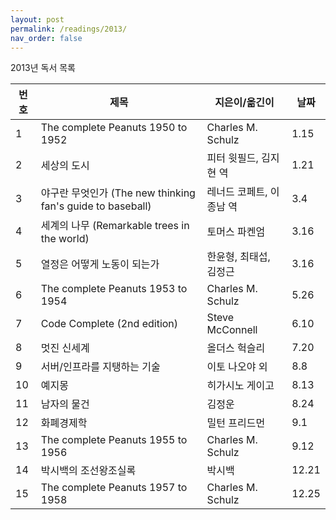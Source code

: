 ```yaml
---
layout: post
permalink: /readings/2013/
nav_order: false
---
```


2013년 독서 목록

번호 | 제목 | 지은이/옮긴이 | 날짜
-----|------|---------------|------
1 | The complete Peanuts 1950 to 1952 | Charles M. Schulz | 1.15
2 | 세상의 도시 | 피터 윗필드, 김지현 역 | 1.21
3 | 야구란 무엇인가 (The new thinking fan's guide to baseball) | 레너드 코페트, 이종남 역 | 3.4
4 | 세계의 나무 (Remarkable trees in the world) | 토머스 파켄엄 | 3.16
5 | 열정은 어떻게 노동이 되는가 | 한윤형, 최태섭, 김정근 | 3.16
6 | The complete Peanuts 1953 to 1954 | Charles M. Schulz | 5.26
7 | Code Complete (2nd edition) | Steve McConnell | 6.10
8 | 멋진 신세계 | 올더스 헉슬리 | 7.20
9 | 서버/인프라를 지탱하는 기술 | 이토 나오야 외 | 8.8
10 | 예지몽 | 히가시노 게이고 | 8.13
11 | 남자의 물건 | 김정운 | 8.24
12 | 화폐경제학 | 밀턴 프리드먼 | 9.1
13 | The complete Peanuts 1955 to 1956 | Charles M. Schulz | 9.12
14 | 박시백의 조선왕조실록 | 박시백 | 12.21
15 | The complete Peanuts 1957 to 1958 | Charles M. Schulz | 12.25
